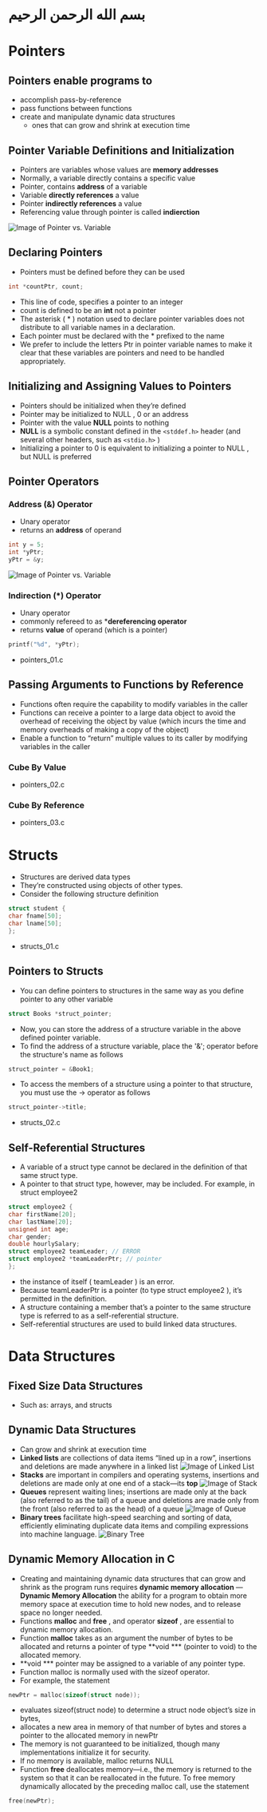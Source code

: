 # بسم الله الرحمن الرحيم

# Pointers

## Pointers enable programs to
- accomplish pass-by-reference
- pass functions between functions
- create and manipulate dynamic data structures
  - ones that can grow and shrink at execution time

## Pointer Variable Definitions and Initialization
- Pointers are variables whose values are **memory addresses**
- Normally, a variable directly contains a specific value
- Pointer, contains **address** of a variable
- Variable **directly references** a value
- Pointer **indirectly references** a value
- Referencing value through pointer is called **indierction**

![Image of Pointer vs. Variable](https://github.com/helghareeb/courses/blob/master/data_structures_and_algorithms/Mansoura-1st-2017-2018/Lecture-02/pointers-01.png)

## Declaring Pointers
- Pointers must be defined before they can be used
```C
int *countPtr, count;
```
- This line of code, specifies a pointer to an integer
- count is defined to be an **int** not a pointer
- The asterisk ( * ) notation used to declare pointer variables does not distribute to all variable names in a declaration. 
- Each pointer must be declared with the * prefixed to the
name
- We prefer to include the letters Ptr in pointer variable names to make it clear that these
variables are pointers and need to be handled appropriately.

## Initializing and Assigning Values to Pointers
- Pointers should be initialized when they’re defined
- Pointer may be initialized to NULL , 0 or an address
- Pointer with the value **NULL** points to nothing
- **NULL** is a symbolic constant defined in the ```<stddef.h>``` header (and several other
headers, such as ```<stdio.h>``` )
- Initializing a pointer to 0 is equivalent to initializing a pointer to NULL , but NULL is preferred

## Pointer Operators

### Address (&) Operator
- Unary operator
- returns an **address** of operand
```C
int y = 5;
int *yPtr;
yPtr = &y;
```
![Image of Pointer vs. Variable](https://github.com/helghareeb/courses/blob/master/data_structures_and_algorithms/Mansoura-1st-2017-2018/Lecture-02/pointers-01.png)

### Indirection (*) Operator
- Unary operator
- commonly refereed to as ***dereferencing operator**
- returns **value** of operand (which is a pointer)
```C
printf("%d", *yPtr);
```

- pointers_01.c

## Passing Arguments to Functions by Reference

- Functions often require the capability to modify variables in the caller
- Functions can receive a pointer to a large data object to avoid the overhead of receiving the object by value (which incurs the time and memory overheads of making a copy of the object)
- Enable a function to “return” multiple values to its caller by modifying variables in the caller

### Cube By Value
- pointers_02.c

### Cube By Reference
- pointers_03.c

# Structs

- Structures are derived data types
- They’re constructed using objects of other types. 
- Consider the following structure definition
```C
struct student {
char fname[50];
char lname[50];
};
```
- structs_01.c

## Pointers to Structs
- You can define pointers to structures in the same way as you define pointer to any other variable
```C
struct Books *struct_pointer;
```
- Now, you can store the address of a structure variable in the above defined pointer variable. 
- To find the address of a structure variable, place the '&'; operator before the structure's name as follows
```C
struct_pointer = &Book1;
```
- To access the members of a structure using a pointer to that structure, you must use the → operator as follows
```C
struct_pointer->title;
```
- structs_02.c

## Self-Referential Structures

- A variable of a struct type cannot be declared in the definition of that same struct type.
- A pointer to that struct type, however, may be included. For example, in struct employee2
```C
struct employee2 {
char firstName[20];
char lastName[20];
unsigned int age;
char gender;
double hourlySalary;
struct employee2 teamLeader; // ERROR
struct employee2 *teamLeaderPtr; // pointer
};
```
- the instance of itself ( teamLeader ) is an error. 
- Because teamLeaderPtr is a pointer (to type struct employee2 ), it’s permitted in the definition. 
- A structure containing a member that’s a pointer to the same structure type is referred to as a self-referential structure. 
- Self-referential structures are used to build linked data structures.

# Data Structures
## Fixed Size Data Structures
- Such as: arrays, and structs
## Dynamic Data Structures
- Can grow and shrink at execution time
- **Linked lists** are collections of data items “lined up in a row”, insertions and deletions are made anywhere in a linked list
![Image of Linked List](https://upload.wikimedia.org/wikipedia/commons/thumb/d/d4/CPT-LinkedLists-deletingnode.svg/380px-CPT-LinkedLists-deletingnode.svg.png)
- **Stacks** are important in compilers and operating systems, insertions and deletions are made only at one end of a stack—its **top**
![Image of Stack](https://upload.wikimedia.org/wikipedia/commons/b/b4/Lifo_stack.png)
- **Queues** represent waiting lines; insertions are made only at the back (also referred
to as the tail) of a queue and deletions are made only from the front (also referred
to as the head) of a queue
![Image of Queue](http://www.studytonight.com/data-structures/images/introduction-to-queue.png)
- **Binary trees** facilitate high-speed searching and sorting of data, efficiently eliminating duplicate data items and compiling expressions into machine language.
![Binary Tree](https://upload.wikimedia.org/wikipedia/commons/thumb/f/f7/Binary_tree.svg/1200px-Binary_tree.svg.png)

## Dynamic Memory Allocation in C
- Creating and maintaining dynamic data structures that can grow and shrink as the program runs requires **dynamic memory allocation**
— **Dynamic Memory Allocation** the ability for a program to obtain more memory space at execution time to hold new nodes, and to release space no longer needed.
- Functions **malloc** and **free** , and operator **sizeof** , are essential to dynamic memory allocation. 
- Function **malloc** takes as an argument the number of bytes to be allocated and returns a pointer of type **void *** (pointer to void) to the allocated memory. 
- **void *** pointer may be assigned to a variable of any pointer type. 
- Function malloc is normally used with the sizeof operator. 
- For example, the statement
```C
newPtr = malloc(sizeof(struct node));
```
  - evaluates sizeof(struct node) to determine a struct node object’s size in bytes, 
  - allocates a new area in memory of that number of bytes and stores a pointer to the allocated memory in newPtr 
- The memory is not guaranteed to be initialized, though many implementations initialize it for security. 
- If no memory is available, malloc returns NULL
- Function **free** deallocates memory—i.e., the memory is returned to the system so that it can be reallocated in the future. To free memory dynamically allocated by the preceding malloc call, use the statement
```C
free(newPtr);
```